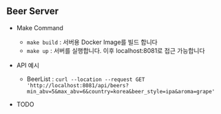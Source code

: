 ## Beer Server

* Make Command
    * `make build` : 서버용 Docker Image를 빌드 합니다
    * `make up` : 서버를 실행합니다. 이후 localhost:8081로 접근 가능합니다

* API 예시
    * BeerList : `curl --location --request GET 'http://localhost:8081/api/beers?min_abv=5&max_abv=6&country=korea&beer_style=ipa&aroma=grape'`

* TODO
